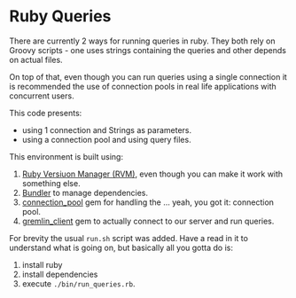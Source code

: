 # Ruby Queries

There are currently 2 ways for running queries in ruby. They both rely on
Groovy scripts - one uses strings containing the queries and other depends on
actual files.

On top of that, even though you can run queries using a single connection it is
recommended the use of connection pools in real life applications with
concurrent users.

This code presents:

* using 1 connection and Strings as parameters.
* using a connection pool and using query files.

This environment is built using:

1. [Ruby Versiuon Manager (RVM)](https://rvm.io/), even though you can make it
   work with something else.
1. [Bundler](http://bundler.io/) to manage dependencies.
1. [connection\_pool](https://rubygems.org/gems/connection_pool) gem for
   handling the ... yeah, you got it: connection pool.
1. [gremlin\_client](https://rubygems.org/gems/gremlin_client) gem to actually
   connect to our server and run queries.

For brevity the usual `run.sh` script was added. Have a read in it to
understand what is going on, but basically all you gotta do is:

1. install ruby
2. install dependencies
3. execute `./bin/run_queries.rb`.


